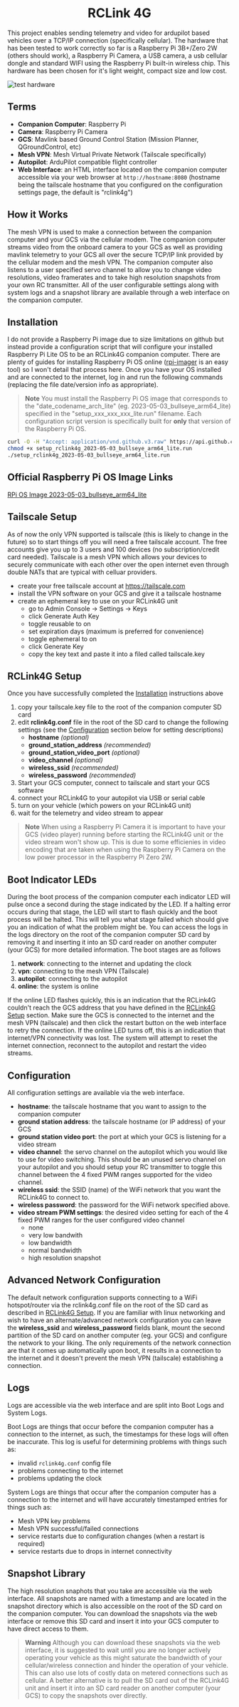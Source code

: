 <h1 style="text-align: center">RCLink 4G</h1>

This project enables sending telemetry and video for ardupilot based vehicles
over a TCP/IP connection (specifically cellular).  The hardware that has been
tested to work correctly so far is a Raspberry Pi 3B+/Zero 2W (others should
work), a Raspberry Pi Camera, a USB camera, a usb cellular dongle and standard
WIFI using the Raspberry Pi built-in wireless chip.  This hardware has been
chosen for it's light weight, compact size and low cost.

![test hardware](docs/rclink4g.jpg "test hardware")



## Terms

- **Companion Computer**: Raspberry Pi
- **Camera**: Raspberry Pi Camera
- **GCS**: Mavlink based Ground Control Station (Mission Planner, QGroundControl, etc)
- **Mesh VPN**: Mesh Virtual Private Network (Tailscale specifically)
- **Autopilot**: ArduPilot compatible flight controller
- **Web Interface**: an HTML interface located on the companion computer accessible
via your web browser at `http://hostname:8080` (hostname being the tailscale hostname
that you configured on the configuration settings page, the default is "rclink4g")



## How it Works

The mesh VPN is used to make a connection between the companion computer and your GCS
via the cellular modem.  The companion computer streams video from the onboard
camera to your GCS as well as providing mavlink telemetry to your GCS all over the
secure TCP/IP link provided by the cellular modem and the mesh VPN.  The companion
computer also listens to a user specified servo channel to allow you to change video
resolutions, video framerates and to take high resolution snapshots from your own
RC transmitter. All of the user configurable settings along with system logs and a
snapshot library are available through a web interface on the companion computer.



## Installation

I do not provide a Raspberry Pi image due to size limitations on github but instead
provide a configuration script that will configure your installed Raspberry Pi
Lite OS to be an RCLink4G companion computer. There are plenty of guides for installing
Raspberry Pi OS online ([rpi-imager](https://www.raspberrypi.com/software/) is an easy tool)
so I won't detail that process here.  Once you have your OS installed and are connected
to the internet, log in and run the following commands (replacing the file date/version
info as appropriate).

> **Note**
You must install the Raspberry Pi OS image that corresponds to the
"date_codename_arch_lite" (eg. 2023-05-03_bullseye_arm64_lite) specified in the
"setup_xxx_xxx_xxx_lite.run" filename.  Each configuration script version is
specifically built for **only** that version of the Raspberry Pi OS.

```bash
curl -O -H "Accept: application/vnd.github.v3.raw" https://api.github.com/repos/duaneodom/rclink4g/contents/dist/setup_rclink4g_2023-05-03_bullseye_arm64_lite.run
chmod +x setup_rclink4g_2023-05-03_bullseye_arm64_lite.run
./setup_rclink4g_2023-05-03_bullseye_arm64_lite.run
```



## Official Raspberry Pi OS Image Links
[RPi OS Image 2023-05-03_bullseye_arm64_lite](https://downloads.raspberrypi.org/raspios_lite_arm64/images/raspios_lite_arm64-2023-05-03/2023-05-03-raspios-bullseye-arm64-lite.img.xz)



## Tailscale Setup

As of now the only VPN supported is tailscale (this is likely to change in the
future) so to start things off you will need a free tailscale account.  The free
accounts give you up to 3 users and 100 devices (no subscription/credit card needed).
Tailscale is a mesh VPN which allows your devices to securely communicate with
each other over the open internet even through double NATs that are typical with
celluar providers.

- create your free tailscale account at https://tailscale.com
- install the VPN software on your GCS and give it a tailscale hostname
- create an ephemeral key to use on your RCLink4G unit
    - go to Admin Console -> Settings -> Keys
    - click Generate Auth Key
    - toggle reusable to on
    - set expiration days (maximum is preferred for convenience)
    - toggle ephemeral to on
    - click Generate Key
    - copy the key text and paste it into a filed called tailscale.key



## RCLink4G Setup

Once you have successfully completed the [Installation](#installation) instructions above

1. copy your tailscale.key file to the root of the companion computer SD card
2. edit **rclink4g.conf** file in the root of the SD card to change the following
settings (see the [Configuration](#configuration) section below for setting descriptions)
    - **hostname** _(optional)_ 
    - **ground_station_address** _(recommended)_ 
    - **ground_station_video_port** _(optional)_ 
    - **video_channel** _(optional)_ 
    - **wireless_ssid** _(recommended)_ 
    - **wireless_password** _(recommended)_ 
4. Start your GCS computer, connect to tailscale and start your GCS software
5. connect your RCLink4G to your autopilot via USB or serial cable
6. turn on your vehicle (which powers on your RCLink4G unit)
7. wait for the telemetry and video stream to appear

> **Note**
When using a Raspberry Pi Camera it is important to have your GCS (video player) running
before starting the RCLink4G unit or the video stream won't show up.  This is due to
some efficienies in video encoding that are taken when using the Raspberry Pi Camera
on the low power processor in the Raspberry Pi Zero 2W.


## Boot Indicator LEDs

During the boot process of the companion computer each indicator LED will pulse once a
second during the stage indicated by the LED.  If a halting error occurs during
that stage, the LED will start to flash quickly and the boot process will be halted.
This will tell you what stage failed which should give you an indication of what the
problem might be.  You can access the logs in the logs directory on the root of the
companion computer SD card by removing it and inserting it into an SD card reader on
another computer (your GCS) for more detailed information.  The boot stages are as follows

1. **network**: connecting to the internet and updating the clock
2. **vpn**: connecting to the mesh VPN (Tailscale)
3. **autopilot**: connecting to the autopilot
4. **online**: the system is online

If the online LED flashes quickly, this is an indication that the RCLink4G couldn't reach
the GCS address that you have defined in the [RCLink4G Setup](#rclink4g-setup) section.
Make sure the GCS is connected to the internet and the mesh VPN (tailscale) and then click
the restart button on the web interface to retry the connection.  If the online LED turns
off, this is an indication that internet/VPN connectivity was lost.  The system will
attempt to reset the internet connection, reconnect to the autopilot and restart the
video streams.



## Configuration

All configuration settings are available via the web interface.

- **hostname**: the tailscale hostname that you want to assign to the companion computer
- **ground station address**: the tailscale hostname (or IP address) of your GCS
- **ground station video port**: the port at which your GCS is listening for a video stream
- **video channel**: the servo channel on the autopilot which you would like to
use for video switching. This should be an unused servo channel on your autopilot and
you should setup your RC transmitter to toggle this channel between the 4 fixed PWM ranges
supported for the video channel.
- **wireless ssid**: the SSID (name) of the WiFi network that you want the RCLink4G to connect to.
- **wireless password**: the password for the WiFi network specified above.
- **video stream PWM settings**: the desired video setting for each of the 4 fixed PWM ranges
for the user configured video channel
    - none
    - very low bandwith
    - low bandwidth
    - normal bandwidth
    - high resolution snapshot



## Advanced Network Configuration

The default network configuration supports connecting to a WiFi hotspot/router via the
rclink4g.conf file on the root of the SD card as described in [RCLink4G Setup](#rclink4g-setup).
If you are familiar with linux networking and wish to have an alternate/advanced network
configuration you can leave the **wireless_ssid** and **wireless_password** fields blank,
mount the second partition of the SD card on another computer (eg. your GCS) and configure the
network to your liking.  The only requirements of the network connection are that it comes up
automatically upon boot, it results in a connection to the internet and it doesn't prevent
the mesh VPN (tailscale) establishing a connection.



## Logs

Logs are accessible via the web interface and are split into Boot Logs and System Logs.

Boot Logs are things that occur before the companion computer has a connection to
the internet, as such, the timestamps for these logs will often be inaccurate.  This log
is useful for determining problems with things such as:

- invalid `rclink4g.conf` config file
- problems connecting to the internet
- problems updating the clock

System Logs are things that occur after the companion computer has a connection to
the internet and will have accurately timestamped entries for things such as:

- Mesh VPN key problems
- Mesh VPN successful/failed connections
- service restarts due to configuration changes (when a restart is required)
- service restarts due to drops in internet connectivity




## Snapshot Library

The high resolution snaphots that you take are accessible via the web interface.  All
snapshots are named with a timestamp and are located in the snapshot directory which
is also accessible on the root of the SD card on the companion computer.  You can
download the snapshots via the web interface or remove this SD card and insert it into
your GCS computer to have direct access to them.

> **Warning**
Although you can download these snapshots via the web interface, it is suggested to wait
until you are no longer actively operating your vehicle as this might saturate the
bandwidth of your cellular/wireless connection and hinder the operation of your vehicle.
This can also use lots of costly data on metered connections such as cellular.  A better
alternative is to pull the SD card out of the RCLink4G unit and insert it into an SD card
reader on another computer (your GCS) to copy the snapshots over directly.

